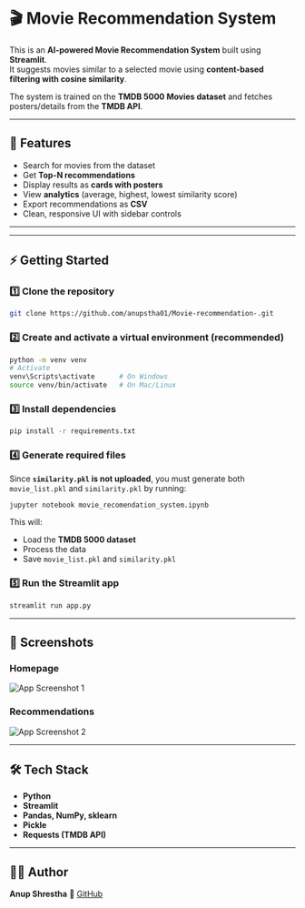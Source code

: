 # 🎬 Movie Recommendation System

This is an **AI-powered Movie Recommendation System** built using **Streamlit**.  
It suggests movies similar to a selected movie using **content-based filtering with cosine similarity**.  

The system is trained on the **TMDB 5000 Movies dataset** and fetches posters/details from the **TMDB API**.

---

## 📌 Features
- Search for movies from the dataset
- Get **Top-N recommendations**
- Display results as **cards with posters**
- View **analytics** (average, highest, lowest similarity score)
- Export recommendations as **CSV**
- Clean, responsive UI with sidebar controls

---

---

## ⚡ Getting Started

### 1️⃣ Clone the repository
```bash
git clone https://github.com/anupstha01/Movie-recommendation-.git
````

### 2️⃣ Create and activate a virtual environment (recommended)

```bash
python -m venv venv
# Activate
venv\Scripts\activate      # On Windows
source venv/bin/activate   # On Mac/Linux
```

### 3️⃣ Install dependencies

```bash
pip install -r requirements.txt
```

### 4️⃣ Generate required files

Since **`similarity.pkl` is not uploaded**, you must generate both `movie_list.pkl` and `similarity.pkl` by running:

```bash
jupyter notebook movie_recomendation_system.ipynb
```

This will:

* Load the **TMDB 5000 dataset**
* Process the data
* Save `movie_list.pkl` and `similarity.pkl`

### 5️⃣ Run the Streamlit app

```bash
streamlit run app.py
```

---

## 🎥 Screenshots

### Homepage

![App Screenshot 1](Screenshot%20\(102\).png)

### Recommendations

![App Screenshot 2](Screenshot%20\(103\).png)

---

## 🛠️ Tech Stack

* **Python**
* **Streamlit**
* **Pandas, NumPy, sklearn**
* **Pickle**
* **Requests (TMDB API)**

---

## 👨‍💻 Author

**Anup Shrestha**
🔗 [GitHub](https://github.com/anupstha01)

```
